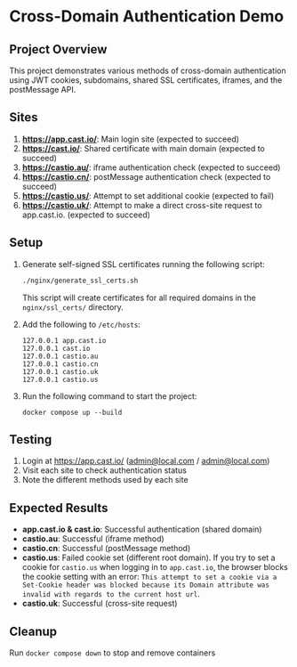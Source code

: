 # Cross-Domain Authentication Demo

## Project Overview

This project demonstrates various methods of cross-domain authentication using JWT cookies, subdomains, shared SSL certificates, iframes, and the postMessage API.

## Sites

1. **https://app.cast.io/**: Main login site (expected to succeed)
2. **https://cast.io/**: Shared certificate with main domain (expected to succeed)
3. **https://castio.au/**: iframe authentication check (expected to succeed)
4. **https://castio.cn/**: postMessage authentication check (expected to succeed)
5. **https://castio.us/**: Attempt to set additional cookie (expected to fail)
6. **https://castio.uk/**: Attempt to make a direct cross-site request to app.cast.io. (expected to succeed)

## Setup

1. Generate self-signed SSL certificates running the following script:
   ```bash
   ./nginx/generate_ssl_certs.sh
   ```
   This script will create certificates for all required domains in the `nginx/ssl_certs/` directory.

2. Add the following to `/etc/hosts`:
   ```
   127.0.0.1 app.cast.io
   127.0.0.1 cast.io
   127.0.0.1 castio.au
   127.0.0.1 castio.cn
   127.0.0.1 castio.uk
   127.0.0.1 castio.us
   ```

3. Run the following command to start the project:
   ```
   docker compose up --build
   ```

## Testing

1. Login at https://app.cast.io/ (admin@local.com / admin@local.com)
2. Visit each site to check authentication status
3. Note the different methods used by each site

## Expected Results

- **app.cast.io & cast.io**: Successful authentication (shared domain)
- **castio.au**: Successful (iframe method)
- **castio.cn**: Successful (postMessage method)
- **castio.us**: Failed cookie set (different root domain). If you try to set a cookie for `castio.us` when logging in to `app.cast.io`, the browser blocks the cookie setting with an error: `This attempt to set a cookie via a Set-Cookie header was blocked because its Domain attribute was invalid with regards to the current host url`.
- **castio.uk**: Successful (cross-site request)

## Cleanup

Run `docker compose down` to stop and remove containers